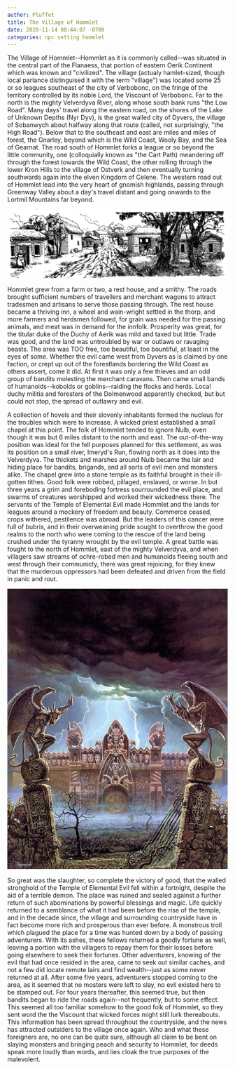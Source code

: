 ```yaml
---
author: Pluffet
title: The Village of Hommlet
date: 2020-11-14 08:44:07 -0700
categories: npc setting hommlet 
---
```


The Village of Hommlet--Hommlet as it is commonly called--was situated in the central part of the Flanaess, that portion of eastern Oerik Continent which was known and "civilized". The village (actualy hamlet-sized, though local parlance distinguised it with the term "village") was located some 25 or so leagues southeast of the city of Verbobonc, on the fringe of the territory controlled by its noble Lord, the Viscount of Verbobonc. Far to the north is the mighty Velverdyva River, along whose south bank runs "the Low Road". Many days' travel along the eastern road, on the shores of the Lake of Unknown Depths (Nyr Dyv), is the great walled city of Dyvers, the village of Sobanwych about halfway along that route (called, not surprisingly, "the High Road"). Below that to the southeast and east are miles and miles of forest, the Gnarley, beyond which is the Wild Coast, Wooly Bay, and the Sea of Gearnat. The road south of Hommlet forks a league or so beyond the little community, one (colloquially known as "the Cart Path) meandering off through the forest towards the Wild Coast, the other rolling through the lower Kron Hills to the village of Ostverk and then eventually turning southwards again into the elven Kingdom of Celene. The western road out of Hommlet lead into the very heart of gnomish highlands, passing through Greenway Valley about a day's travel distant and going onwards to the Lortmil Mountains far beyond.

![Arriving in Hommlet](/assets/images/hommlet-view.png)

Hommlet grew from a farm or two, a rest house, and a smithy. The roads brought sufficient numbers of travellers and merchant wagons to attract tradesmen and artisans to serve those passing through. The rest house became a thriving inn, a wheel and wain-wright settled in the thorp, and more farmers and herdsmen followed, for grain was needed for the passing animals, and meat was in demand for the innfolk. Prosperity was great, for the titular duke of the Duchy of Aerik was mild and taxed but little. Trade was good, and the land was untroubled by war or outlaws or ravaging beasts. The area was TOO free, too beautiful, too bountiful, at least in the eyes of some. Whether the evil came west from Dyvers as is claimed by one faction, or crept up out of the forestlands bordering the Wild Coast as others assert, come it did. At first it was only a few thieves and an odd group of bandits molesting the merchant caravans. Then came small bands of humanoids--kobolds or goblins--raiding the flocks and herds. Local duchy militia and foresters of the Dolmenwood apparently checked, but but could not stop, the spread of outlawry and evil.

A collection of hovels and their slovenly inhabitants formed the nucleus for the troubles which were to increase. A wicked priest established a small chapel at this point. The folk of Hommlet tended to ignore Nulb, even though it was but 6 miles distant to the north and east. The out-of-the-way position was ideal for the fell purposes planned for this settlement, as was its position on a small river, Imeryd's Run, flowing north as it does into the Velverdyva. The thickets and marshes around Nulb became the lair and hiding place for bandits, brigands, and all sorts of evil men and monsters alike. The chapel grew into a stone temple as its faithful brought in their ill-gotten tithes. Good folk were robbed, pillaged, enslaved, or worse. In but three years a grim and foreboding fortress sourrounded the evil place, and swarms of creatures worshipped and worked their wickedness there. The servants of the Temple of Elemental Evil made Hommlet and the lands for leagues around a mockery of freedom and beauty. Commerce ceased, crops withered, pestilence was abroad. But the leaders of this cancer were full of bubris, and in their overweaning pride sought to overthrow the good realms to the north who were coming to the rescue of the land being crushed under the tyranny wrought by the evil temple. A great battle was fought to the north of Hommlet, east of the mighty Velverdyva, and when villagers saw streams of ochre-robed men and humanoids fleeing south and west through their communicty, there was great rejoicing, for they knew that the murderous oppressors had been defeated and driven from the field in panic and rout.

![Approaching the Temple](/assets/images/ToEE-view.jpg)

So great was the slaughter, so complete the victory of good, that the walled stronghold of the Temple of Elemental Evil fell within a fortnight, despite the aid of a terrible demon. The place was ruined and sealed against a further return of such abominations by powerful blessings and magic. Life quickly returned to a semblance of what it had been before the rise of the temple, and in the decade since, the village and surrounding countryside have in fact become more rich and prosperous than ever before. A monstrous troll which plagued the place for a time was hunted down by a body of passing adventurers. With its ashes, these fellows returned a goodly fortune as well, leaving a portion with the villagers to repay them for their losses before going elsewhere to seek their fortunes. Other adventurers, knowing of the evil that had once resided in the area, came to seek out similar caches, and not a few did locate remote lairs and find wealth--just as some never returned at all. After some five years, adventurers stopped coming to the area, as it seemed that no mosters were left to slay, no evil existed here to be stamped out. For four years thereafter, this seemed true, but then bandits began to ride the roads again--not frequently, but to some effect. This seemed all too familiar somehow to the good folk of Hommlet, so they sent word the the Viscount that wicked forces might still lurk thereabouts. This information has been spread throughout the countryside, and the news has attracted outsiders to the village once again. Who and what these foreigners are, no one can be quite sure, although all claim to be bent on slaying monsters and bringing peach and security to Hommlet, for deeds speak more loudly than words, and lies cloak the true purposes of the malevolent.
